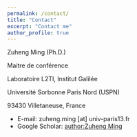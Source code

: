 ```yaml
---
permalink: /contact/
title: "Contact"
excerpt: "Contact me"
author_profile: true
---
```


Zuheng Ming (Ph.D.)  

Maitre de conférence

Laboratoire L2TI, Institut Galilée

Université Sorbonne Paris Nord (USPN)

93430 Villetaneuse, France

* E-mail: zuheng.ming [at] univ-paris13.fr
* Google Scholar: [author:Zuheng Ming](https://scholar.google.fr/citations?user=8u735mcAAAAJ&hl=en)
